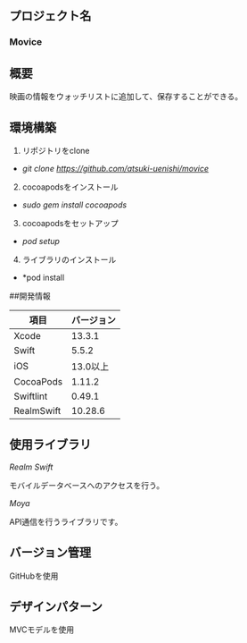 ## プロジェクト名
### Movice

## 概要
映画の情報をウォッチリストに追加して、保存することができる。

## 環境構築
1. リポジトリをclone 

- *git clone https://github.com/atsuki-uenishi/movice*

2. cocoapodsをインストール 

- *sudo gem install cocoapods*

3. cocoapodsをセットアップ

- *pod setup*

4. ライブラリのインストール

- *pod install

##開発情報

| 項目 | バージョン |
| ---- | ---- |
| Xcode | 13.3.1 |
| Swift | 5.5.2 |
| iOS | 13.0以上 |
| CocoaPods | 1.11.2 |
| Swiftlint | 0.49.1 |
| RealmSwift | 10.28.6 |

## 使用ライブラリ
*Realm Swift*

モバイルデータベースへのアクセスを行う。

*Moya*

API通信を行うライブラリです。
## バージョン管理
GitHubを使用

## デザインパターン
MVCモデルを使用
